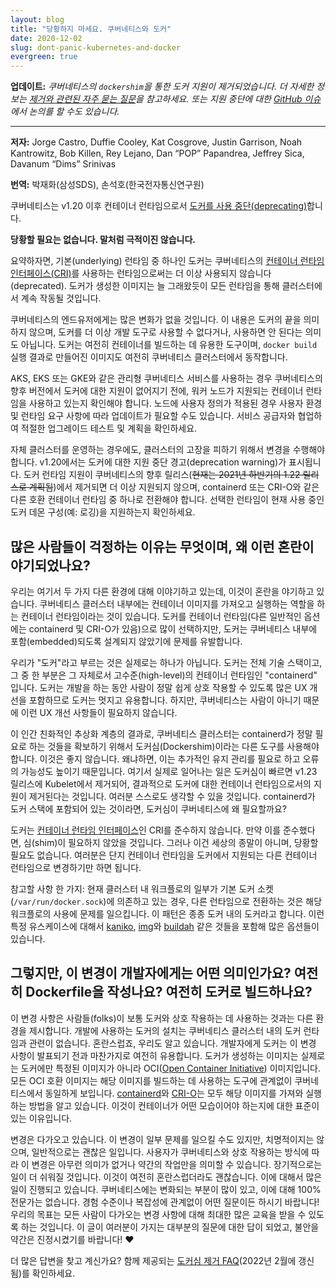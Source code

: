 ```yaml
---
layout: blog
title: "당황하지 마세요. 쿠버네티스와 도커"
date: 2020-12-02
slug: dont-panic-kubernetes-and-docker
evergreen: true
---
```


**업데이트:** _쿠버네티스의 `dockershim`을 통한 도커 지원이 제거되었습니다.
더 자세한 정보는 [제거와 관련된 자주 묻는 질문](/dockershim/)을 참고하세요.
또는 지원 중단에 대한 [GitHub 이슈](https://github.com/kubernetes/kubernetes/issues/106917)에서 논의를 할 수도 있습니다._

---

**저자:** Jorge Castro, Duffie Cooley, Kat Cosgrove, Justin Garrison, Noah Kantrowitz, Bob Killen, Rey Lejano, Dan “POP” Papandrea, Jeffrey Sica, Davanum “Dims” Srinivas

**번역:** 박재화(삼성SDS), 손석호(한국전자통신연구원)

쿠버네티스는 v1.20 이후 컨테이너 런타임으로서
[도커를 사용 중단(deprecating)](https://github.com/kubernetes/kubernetes/blob/master/CHANGELOG/CHANGELOG-1.20.md#deprecation)합니다.

**당황할 필요는 없습니다. 말처럼 극적이진 않습니다.**

요약하자면, 기본(underlying) 런타임 중 하나인 도커는 쿠버네티스의 [컨테이너 런타임 인터페이스(CRI)](https://kubernetes.io/blog/2016/12/container-runtime-interface-cri-in-kubernetes/)를
사용하는 런타임으로써는 더 이상 사용되지 않습니다(deprecated).
도커가 생성한 이미지는 늘 그래왔듯이 모든 런타임을 통해 클러스터에서
계속 작동될 것입니다.

쿠버네티스의 엔드유저에게는 많은 변화가 없을 것입니다.
이 내용은 도커의 끝을 의미하지 않으며, 도커를 더 이상 개발 도구로 사용할 수 없다거나,
사용하면 안 된다는 의미도 아닙니다. 도커는 여전히 컨테이너를
빌드하는 데 유용한 도구이며, `docker
build` 실행 결과로 만들어진 이미지도 여전히 쿠버네티스 클러스터에서 동작합니다.

AKS, EKS 또는 GKE와 같은 관리형 쿠버네티스 서비스를
사용하는 경우 쿠버네티스의 향후 버전에서 도커에 대한 지원이
없어지기 전에, 워커 노드가 지원되는 컨테이너 런타임을 사용하고 있는지 확인해야 합니다. 노드에
사용자 정의가 적용된 경우 사용자 환경 및 런타임 요구 사항에 따라 업데이트가 필요할 수도
있습니다. 서비스 공급자와 협업하여 적절한 업그레이드
테스트 및 계획을 확인하세요.

자체 클러스터를 운영하는 경우에도, 클러스터의 고장을 피하기 위해서
변경을 수행해야 합니다. v1.20에서는 도커에 대한 지원 중단 경고(deprecation warning)가 표시됩니다.
도커 런타임 지원이 쿠버네티스의 향후 릴리스(<del>현재는 2021년 하반기의
1.22 릴리스로 계획됨</del>)에서 제거되면 더 이상 지원되지
않으며, containerd 또는 CRI-O와 같은 다른 호환 컨테이너 런타임 중
하나로 전환해야 합니다. 선택한 런타임이 현재 사용 중인
도커 데몬 구성(예: 로깅)을 지원하는지 확인하세요.

## 많은 사람들이 걱정하는 이유는 무엇이며, 왜 이런 혼란이 야기되었나요?

우리는 여기서 두 가지 다른 환경에 대해 이야기하고 있는데, 이것이 혼란을 야기하고
있습니다. 쿠버네티스 클러스터 내부에는 컨테이너 이미지를 가져오고
실행하는 역할을 하는 컨테이너 런타임이라는 것이 있습니다. 도커를
컨테이너 런타임(다른 일반적인 옵션에는 containerd 및 CRI-O가 있음)으로 많이
선택하지만, 도커는 쿠버네티스 내부에 포함(embedded)되도록 설계되지 않았기에 문제를
유발합니다.

우리가 "도커"라고 부르는 것은 실제로는 하나가 아닙니다. 도커는
전체 기술 스택이고, 그 중 한 부분은 그 자체로서 고수준(high-level)의
컨테이너 런타임인 "containerd" 입니다. 도커는 개발을 하는 동안
사람이 정말 쉽게 상호 작용할 수 있도록 많은 UX 개선을 포함하므로
도커는 멋지고 유용합니다. 하지만, 쿠버네티스는 사람이 아니기 때문에
이런 UX 개선 사항들이 필요하지 않습니다.

이 인간 친화적인 추상화 계층의 결과로, 쿠버네티스 클러스터는
containerd가 정말 필요로 하는 것들을 확보하기 위해서 도커심(Dockershim)이라는
다른 도구를 사용해야 합니다. 이것은 좋지 않습니다. 왜냐하면, 이는 추가적인 유지 관리를
필요로 하고 오류의 가능성도 높이기 때문입니다. 여기서 실제로 일어나는 일은
도커심이 빠르면 v1.23 릴리스에 Kubelet에서 제거되어, 결과적으로
도커에 대한 컨테이너 런타임으로서의 지원이 제거된다는 것입니다. 여러분
스스로도 생각할 수 있을 것입니다. containerd가 도커 스택에 포함되어 있는 것이라면, 도커심이
쿠버네티스에 왜 필요할까요?

도커는 [컨테이너 런타임 인터페이스](https://kubernetes.io/blog/2016/12/container-runtime-interface-cri-in-kubernetes/)인 CRI를 준수하지 않습니다.
만약 이를 준수했다면, 심(shim)이 필요하지 않았을 것입니다. 그러나
이건 세상의 종말이 아니며, 당황할 필요도 없습니다. 여러분은 단지
컨테이너 런타임을 도커에서 지원되는 다른 컨테이너 런타임으로 변경하기만 하면 됩니다.

참고할 사항 한 가지: 현재 클러스터 내 워크플로의 일부가 기본 도커 소켓
(`/var/run/docker.sock`)에 의존하고 있는 경우, 다른
런타임으로 전환하는 것은 해당 워크플로의 사용에 문제를 일으킵니다. 이 패턴은 종종
도커 내의 도커라고 합니다. 이런 특정 유스케이스에 대해서
[kaniko](https://github.com/GoogleContainerTools/kaniko),
[img](https://github.com/genuinetools/img)와
[buildah](https://github.com/containers/buildah)
같은 것들을 포함해 많은 옵션들이 있습니다.

## 그렇지만, 이 변경이 개발자에게는 어떤 의미인가요? 여전히 Dockerfile을 작성나요? 여전히 도커로 빌드하나요?

이 변경 사항은 사람들(folks)이 보통 도커와 상호 작용하는 데 사용하는 것과는 다른 환경을
제시합니다. 개발에 사용하는 도커의 설치는 쿠버네티스 클러스터 내의
도커 런타임과 관련이 없습니다. 혼란스럽죠, 우리도 알고 있습니다.
개발자에게 도커는 이 변경 사항이 발표되기 전과 마찬가지로 여전히
유용합니다. 도커가 생성하는 이미지는 실제로는
도커에만 특정된 이미지가 아니라 OCI([Open Container Initiative](https://opencontainers.org/)) 이미지입니다.
모든 OCI 호환 이미지는 해당 이미지를 빌드하는 데 사용하는 도구에 관계없이
쿠버네티스에서 동일하게 보입니다. [containerd](https://containerd.io/)와
[CRI-O](https://cri-o.io/)는 모두 해당 이미지를 가져와 실행하는 방법을 알고 있습니다. 이것이
컨테이너가 어떤 모습이어야 하는지에 대한 표준이 있는 이유입니다.

변경은 다가오고 있습니다. 이 변경이 일부 문제를 일으킬 수도 있지만, 치명적이지는
않으며, 일반적으로는 괜찮은 일입니다. 사용자가 쿠버네티스와 상호 작용하는
방식에 따라 이 변경은 아무런 의미가 없거나 약간의 작업만을 의미할 수 있습니다.
장기적으로는 일이 더 쉬워질 것입니다. 이것이 여전히
혼란스럽더라도 괜찮습니다. 이에 대해서 많은 일이 진행되고 있습니다. 쿠버네티스에는 변화되는
부분이 많이 있고, 이에 대해 100% 전문가는 없습니다. 경험 수준이나
복잡성에 관계없이 어떤 질문이든 하시기 바랍니다! 우리의 목표는
모든 사람이 다가오는 변경 사항에 대해 최대한 많은 교육을 받을 수 있도록 하는 것입니다. 이 글이
여러분이 가지는 대부분의 질문에 대한 답이 되었고, 불안을 약간은 진정시켰기를 바랍니다! ❤️

더 많은 답변을 찾고 계신가요? 함께 제공되는 [도커심 제거 FAQ](/blog/2022/02/17/dockershim-faq/)(2022년 2월에 갱신됨)를 확인하세요.
